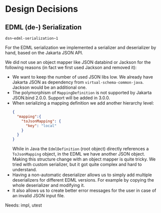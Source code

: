 # Design Decisions

## EDML (de-) Serialization

`dsn~edml-serialization~1`

For the EDML serialization we implemented a serializer and deserializer by hand, based on the Jakarta JSON API.

We did not use an object mapper like JSON databind or Jackson for the following reasons (in fact we first used Jackson and removed it):

* We want to keep the number of used JSON libs low. We already have Jakarta JSON as dependency from `virtual-schema-common-java`. Jackson would be an additional one.
* The polymorphism of `MappingDefinition` is not supported by Jakarta JSON.bind 2.0.0. Support will be added in 3.0.0.
* When serializing a mapping definition we add another hierarchy level:
  ```json
  {
    "mapping":{
      "toJsonMapping": {
        "key": "local"
      } 
    }
  }
  ```
  While in Java the `EdmlDefinition` (root object) directly references a `ToJsonMapping` object, in the EDML we have another JSON object. Making this structure change with an object mapper is quite tricky. We tried with custom serializer, but it got quite complex and hard to understand.
* Having a non-automatic deserializer allows us to simply add multiple deserializers for different EDML versions. For example by copying the whole deserializer and modifying it.
* It also allows us to create better error messages for the user in case of an invalid JSON input file.

Needs: impl, utest